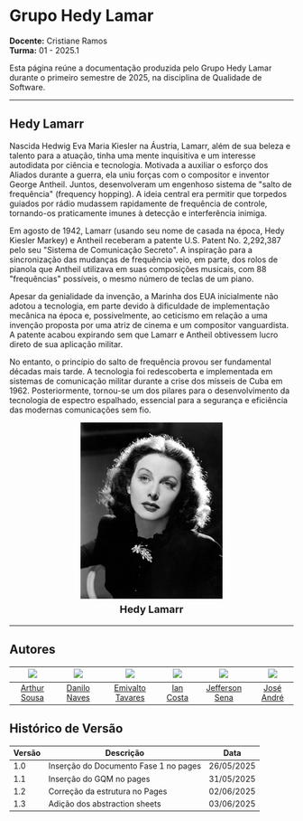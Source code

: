 # Grupo Hedy Lamar

**Docente:** Cristiane Ramos  
**Turma:** 01 - 2025.1  

Esta página reúne a documentação produzida pelo Grupo Hedy Lamar durante o primeiro semestre de 2025, na disciplina de Qualidade de Software.

---

## Hedy Lamarr

Nascida Hedwig Eva Maria Kiesler na Áustria, Lamarr, além de sua beleza e talento para a atuação, tinha uma mente inquisitiva e um interesse autodidata por ciência e tecnologia. Motivada a auxiliar o esforço dos Aliados durante a guerra, ela uniu forças com o compositor e inventor George Antheil. Juntos, desenvolveram um engenhoso sistema de "salto de frequência" (frequency hopping). A ideia central era permitir que torpedos guiados por rádio mudassem rapidamente de frequência de controle, tornando-os praticamente imunes à detecção e interferência inimiga.

Em agosto de 1942, Lamarr (usando seu nome de casada na época, Hedy Kiesler Markey) e Antheil receberam a patente U.S. Patent No. 2,292,387 pelo seu "Sistema de Comunicação Secreto". A inspiração para a sincronização das mudanças de frequência veio, em parte, dos rolos de pianola que Antheil utilizava em suas composições musicais, com 88 "frequências" possíveis, o mesmo número de teclas de um piano.

Apesar da genialidade da invenção, a Marinha dos EUA inicialmente não adotou a tecnologia, em parte devido à dificuldade de implementação mecânica na época e, possivelmente, ao ceticismo em relação a uma invenção proposta por uma atriz de cinema e um compositor vanguardista. A patente acabou expirando sem que Lamarr e Antheil obtivessem lucro direto de sua aplicação militar.

No entanto, o princípio do salto de frequência provou ser fundamental décadas mais tarde. A tecnologia foi redescoberta e implementada em sistemas de comunicação militar durante a crise dos mísseis de Cuba em 1962. Posteriormente, tornou-se um dos pilares para o desenvolvimento da tecnologia de espectro espalhado, essencial para a segurança e eficiência das modernas comunicações sem fio.


<div align="center">
<img src="img/icon.jpg" alt="Imagem da Hedy Lamarr" style=" max-width: 50%; height: auto;">
</div>

<div align="center">
  <font size="4"><p style="text-align: center; margin-top: 1%;"><b>Hedy Lamarr</b></p></font>
</div>

---

## Autores

| <a href="https://github.com/Tutzs"><img src="https://avatars.githubusercontent.com/u/110691207?s=400&u=0f285ace4b3188bb274e2531ead3691d7161656a&v=4" width="150"></a> | <a href="https://github.com/DaniloNavesS"><img src="https://avatars.githubusercontent.com/u/89321536?v=4" width="150"></a> | <a href="https://github.com/EmivaltoJrr"><img src="https://avatars.githubusercontent.com/u/138714054?v=4" width="150"></a> | <a href="https://github.com/iancostag"><img src="https://avatars.githubusercontent.com/u/146049457?v=4" width="150"></a> | <a href="https://github.com/JeffersonSenaa"><img src="https://avatars.githubusercontent.com/u/73854228?v=4" width="150"></a> | <a href="https://github.com/joseandre25"><img src="https://avatars.githubusercontent.com/u/98027989?v=4" width="150"></a> |
| :----------: | :----------: | :----------: | :----------: | :----------: | :----------: |
| [Arthur Sousa](https://github.com/Tutzs) | [Danilo Naves](https://github.com/DaniloNavesS) | [Emivalto Tavares](https://github.com/EmivaltoJrr) | [Ian Costa](https://github.com/iancostag) | [Jefferson Sena](https://github.com/JeffersonSenaa) | [José André](https://github.com/joseandre25) |


## Histórico de Versão

| Versão   | Descrição                  | Data |
|-------------|--------------------------------------|------------------|
| 1.0   | Inserção do Documento Fase 1 no pages           | 26/05/2025          |
| 1.1   |    Inserção do GQM no pages  | 31/05/2025         | 
| 1.2   | Correção da estrutura no Pages   | 02/06/2025            |
| 1.3   | Adição dos abstraction sheets             | 03/06/2025             |


